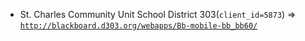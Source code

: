  - St. Charles Community Unit School District 303(`client_id=5873`) => [`http://blackboard.d303.org/webapps/Bb-mobile-bb_bb60/`](http://blackboard.d303.org/webapps/Bb-mobile-bb_bb60/)
